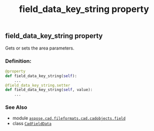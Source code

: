 ﻿---
title: field_data_key_string property
second_title: Aspose.CAD for Python via .NET API References
description: 
type: docs
weight: 130
url: /python-net/aspose.cad.fileformats.cad.cadobjects.field/cadfielddata/field_data_key_string/
is_root: false
---

## field_data_key_string property


Gets or sets the area parameters.
### Definition:
```python
@property
def field_data_key_string(self):
    ...
@field_data_key_string.setter
def field_data_key_string(self, value):
    ...
```

### See Also
* module [`aspose.cad.fileformats.cad.cadobjects.field`](../../)
* class [`CadFieldData`](/cad/python-net/aspose.cad.fileformats.cad.cadobjects.field/cadfielddata)

